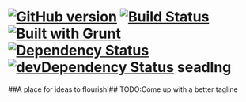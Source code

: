 [![GitHub version](https://badge.fury.io/gh/seadlng%2Fseadlng.png)](http://badge.fury.io/gh/seadlng%2Fseadlng) 
[![Build Status](https://travis-ci.org/seadlng/seadlng.svg?branch=master)](https://travis-ci.org/seadlng/seadlng) 
[![Built with Grunt](https://cdn.gruntjs.com/builtwith.png)](http://gruntjs.com/)  
[![Dependency Status](https://david-dm.org/seadlng/seadlng.png)](https://david-dm.org/seadlng/seadlng) 
[![devDependency Status](https://david-dm.org/seadlng/seadlng/dev-status.png)](https://david-dm.org/seadlng/seadlng#info=devDependencies)
seadlng
========
##A place for ideas to flourish!##
TODO:Come up with a better tagline
